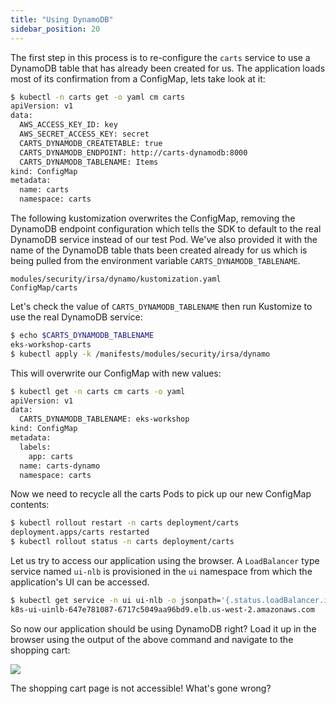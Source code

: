 ```yaml
---
title: "Using DynamoDB"
sidebar_position: 20
---
```


The first step in this process is to re-configure the `carts` service to use a DynamoDB table that has already been created for us. The application loads most of its confirmation from a ConfigMap, lets take look at it:

```bash
$ kubectl -n carts get -o yaml cm carts
apiVersion: v1
data:
  AWS_ACCESS_KEY_ID: key
  AWS_SECRET_ACCESS_KEY: secret
  CARTS_DYNAMODB_CREATETABLE: true
  CARTS_DYNAMODB_ENDPOINT: http://carts-dynamodb:8000
  CARTS_DYNAMODB_TABLENAME: Items
kind: ConfigMap
metadata:
  name: carts
  namespace: carts
```

The following kustomization overwrites the ConfigMap, removing the DynamoDB endpoint configuration which tells the SDK to default to the real DynamoDB service instead of our test Pod. We've also provided it with the name of the DynamoDB table thats been created already for us which is being pulled from the environment variable `CARTS_DYNAMODB_TABLENAME`.

```kustomization
modules/security/irsa/dynamo/kustomization.yaml
ConfigMap/carts
```

Let's check the value of `CARTS_DYNAMODB_TABLENAME` then run Kustomize to use the real DynamoDB service:

```bash
$ echo $CARTS_DYNAMODB_TABLENAME
eks-workshop-carts
$ kubectl apply -k /manifests/modules/security/irsa/dynamo
```

This will overwrite our ConfigMap with new values:

```bash
$ kubectl get -n carts cm carts -o yaml
apiVersion: v1
data:
  CARTS_DYNAMODB_TABLENAME: eks-workshop
kind: ConfigMap
metadata:
  labels:
    app: carts
  name: carts-dynamo
  namespace: carts
```

Now we need to recycle all the carts Pods to pick up our new ConfigMap contents:

```bash hook=enable-dynamo hookTimeout=430
$ kubectl rollout restart -n carts deployment/carts
deployment.apps/carts restarted
$ kubectl rollout status -n carts deployment/carts
```

Let us try to access our application using the browser. A `LoadBalancer` type service named `ui-nlb` is provisioned in the `ui` namespace from which the application's UI can be accessed.

```bash
$ kubectl get service -n ui ui-nlb -o jsonpath='{.status.loadBalancer.ingress[*].hostname}{"\n"}'
k8s-ui-uinlb-647e781087-6717c5049aa96bd9.elb.us-west-2.amazonaws.com
```
So now our application should be using DynamoDB right? Load it up in the browser using the output of the above command and navigate to the shopping cart:

<browser url="http://k8s-ui-uinlb-647e781087-6717c5049aa96bd9.elb.us-west-2.amazonaws.com/cart">
<img src={require('@site/static/img/sample-app-screens/error-500.png').default}/>
</browser>

The shopping cart page is not accessible! What's gone wrong?
